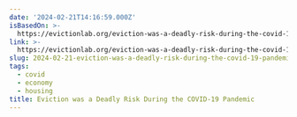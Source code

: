 ```yaml
---
date: '2024-02-21T14:16:59.000Z'
isBasedOn: >-
  https://evictionlab.org/eviction-was-a-deadly-risk-during-the-covid-19-pandemic/
link: >-
  https://evictionlab.org/eviction-was-a-deadly-risk-during-the-covid-19-pandemic/
slug: 2024-02-21-eviction-was-a-deadly-risk-during-the-covid-19-pandemic
tags:
  - covid
  - economy
  - housing
title: Eviction was a Deadly Risk During the COVID-19 Pandemic
---
```


